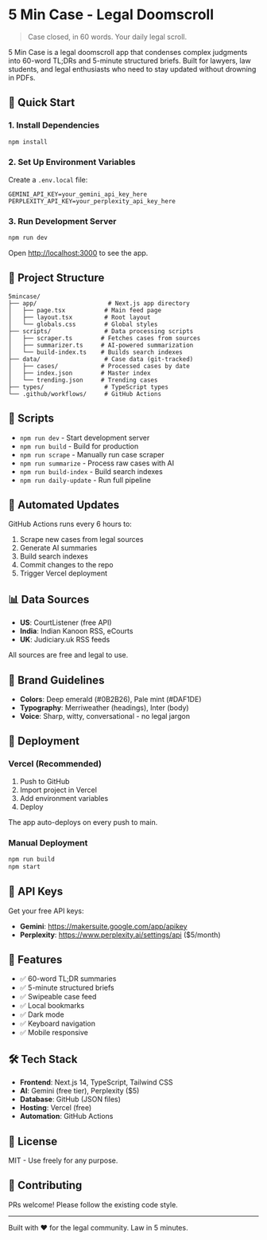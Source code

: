 # 5 Min Case - Legal Doomscroll

> Case closed, in 60 words. Your daily legal scroll.

5 Min Case is a legal doomscroll app that condenses complex judgments into 60-word TL;DRs and 5-minute structured briefs. Built for lawyers, law students, and legal enthusiasts who need to stay updated without drowning in PDFs.

## 🚀 Quick Start

### 1. Install Dependencies

```bash
npm install
```

### 2. Set Up Environment Variables

Create a `.env.local` file:

```env
GEMINI_API_KEY=your_gemini_api_key_here
PERPLEXITY_API_KEY=your_perplexity_api_key_here
```

### 3. Run Development Server

```bash
npm run dev
```

Open [http://localhost:3000](http://localhost:3000) to see the app.

## 📁 Project Structure

```
5mincase/
├── app/                    # Next.js app directory
│   ├── page.tsx           # Main feed page
│   ├── layout.tsx         # Root layout
│   └── globals.css        # Global styles
├── scripts/               # Data processing scripts
│   ├── scraper.ts        # Fetches cases from sources
│   ├── summarizer.ts     # AI-powered summarization
│   └── build-index.ts    # Builds search indexes
├── data/                  # Case data (git-tracked)
│   ├── cases/            # Processed cases by date
│   ├── index.json        # Master index
│   └── trending.json     # Trending cases
├── types/                 # TypeScript types
└── .github/workflows/     # GitHub Actions
```

## 🔧 Scripts

- `npm run dev` - Start development server
- `npm run build` - Build for production
- `npm run scrape` - Manually run case scraper
- `npm run summarize` - Process raw cases with AI
- `npm run build-index` - Build search indexes
- `npm run daily-update` - Run full pipeline

## 🤖 Automated Updates

GitHub Actions runs every 6 hours to:
1. Scrape new cases from legal sources
2. Generate AI summaries
3. Build search indexes
4. Commit changes to the repo
5. Trigger Vercel deployment

## 📊 Data Sources

- **US**: CourtListener (free API)
- **India**: Indian Kanoon RSS, eCourts
- **UK**: Judiciary.uk RSS feeds

All sources are free and legal to use.

## 🎨 Brand Guidelines

- **Colors**: Deep emerald (#0B2B26), Pale mint (#DAF1DE)
- **Typography**: Merriweather (headings), Inter (body)
- **Voice**: Sharp, witty, conversational - no legal jargon

## 🚢 Deployment

### Vercel (Recommended)

1. Push to GitHub
2. Import project in Vercel
3. Add environment variables
4. Deploy

The app auto-deploys on every push to main.

### Manual Deployment

```bash
npm run build
npm start
```

## 🔐 API Keys

Get your free API keys:
- **Gemini**: https://makersuite.google.com/app/apikey
- **Perplexity**: https://www.perplexity.ai/settings/api ($5/month)

## 📱 Features

- ✅ 60-word TL;DR summaries
- ✅ 5-minute structured briefs
- ✅ Swipeable case feed
- ✅ Local bookmarks
- ✅ Dark mode
- ✅ Keyboard navigation
- ✅ Mobile responsive

## 🛠️ Tech Stack

- **Frontend**: Next.js 14, TypeScript, Tailwind CSS
- **AI**: Gemini (free tier), Perplexity ($5)
- **Database**: GitHub (JSON files)
- **Hosting**: Vercel (free)
- **Automation**: GitHub Actions

## 📄 License

MIT - Use freely for any purpose.

## 🤝 Contributing

PRs welcome! Please follow the existing code style.

---

Built with ❤️ for the legal community. Law in 5 minutes.
